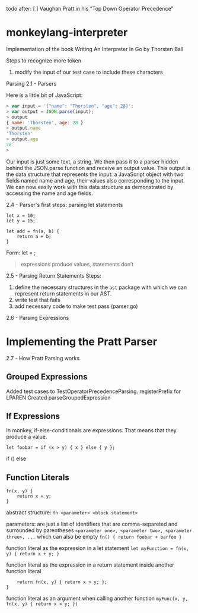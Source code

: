 todo after:
    [ ] Vaughan Pratt in his “Top Down Operator Precedence”

# monkeylang-interpreter
Implementation of the book Writing An Interpreter In Go by Thorsten Ball

Steps to recognize more token
1. modify the input of our test case to include these characters


Parsing
2.1 - Parsers

Here is a little bit of JavaScript:
```js
> var input = '{"name": "Thorsten", "age": 28}';
> var output = JSON.parse(input);
> output
{ name: 'Thorsten', age: 28 }
> output.name
'Thorsten'
> output.age
28
>
```
Our input is just some text, a string. We then pass it to a parser hidden 
behind the JSON.parse function and receive an output value. This output is the 
data structure that represents the input: a JavaScript object with two fields 
named name and age, their values also corresponding to the input. We can now 
easily work with this data structure as demonstrated by accessing the name and 
age fields.


2.4 - Parser's first steps: parsing let statements
```monkeylang
let x = 10;
let y = 15;

let add = fn(a, b) {
    return a + b;
}
```
Form:
let <identifier> = <expression>;
>expressions produce values, statements don’t

2.5 - Parsing Return Statements
Steps:
1. define the necessary structures in the `ast` package with which we can 
represent return statements in our AST.
2. write test that fails
3. add necessary code to make test pass (parser.go)


2.6 - Parsing Expressions

# Implementing the Pratt Parser

2.7 - How Pratt Parsing works

## Grouped Expressions
Added test cases to TestOperatorPrecedenceParsing.
registerPrefix for LPAREN
Created parseGroupedExpression

## If Expressions
In monkey, if-else-conditionals are expressions. That means that they produce
a value.
```
let foobar = if (x > y) { x } else { y };
```
if (<condition>) <consequence> else <alternative>

## Function Literals
```
fn(x, y) {
    return x + y;
}
```
abstract structure:
`fn <parameter> <block statement>`

parameters: are just a list of identifiers that are comma-separeted and
surrounded by parentheses
`<parameter one>, <parameter two>, <parameter three>, ...`
which can also be empty
`fn() { return foobar + barfoo }`

function literal as the expression in a let statement
`let myFunction = fn(x, y) { return x + y; }`

function literal as the expression in a return statement inside another
function literal
```fn() {
    return fn(x, y) { return x > y; };
}
```

function literal as an argument when calling another function
`myFunc(x, y, fn(x, y) { return x > y; })`
